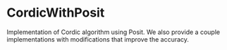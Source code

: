# CordicWithPosit
Implementation of Cordic algorithm using Posit. We also provide a couple implementations with modifications that improve the accuracy.
